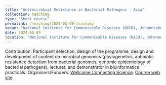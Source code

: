 ```yaml
---
title: "Antimicrobial Resistance in Bacterial Pathogens - Asia"
collection: teaching
type: "Short course"
permalink: /teaching/2024-03-09-teaching
venue: "National Institute for Communicable Diseases (NICD), Johannesburg, South Africa"
date: 2024-03-09
location: "National Institute for Communicable Diseases (NICD), Johannesburg, South Africa"
---
```


Contribution: Participant selection, design of the programme, design and development of content on microbial genomics (phylogenetics, antibiotic resistance detection from bacterial genomes, genomic epidemiology of bacterial pathogens), lecturer, and demonstrator in bioinformatics practicals.
Organisers/Funders: [Wellcome Connecting Science](https://coursesandconferences.wellcomeconnectingscience.org/). [Course web site](https://coursesandconferences.wellcomeconnectingscience.org/event/antimicrobial-resistance-in-bacterial-pathogens-africa-20240309/)

